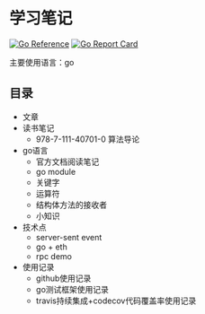 # 学习笔记

[![Go Reference](https://pkg.go.dev/badge/github.com/mats9693/study.svg)](https://pkg.go.dev/github.com/mats9693/study)
[![Go Report Card](https://goreportcard.com/badge/github.com/mats9693/study)](https://goreportcard.com/report/github.com/mats9693/study)

主要使用语言：go

## 目录

- 文章
- 读书笔记
    - 978-7-111-40701-0 算法导论
- go语言
    - 官方文档阅读笔记
    - go module
    - 关键字
    - 运算符
    - 结构体方法的接收者
    - 小知识
- 技术点
    - server-sent event
    - go + eth
    - rpc demo
- 使用记录
    - github使用记录
    - go测试框架使用记录
    - travis持续集成+codecov代码覆盖率使用记录
